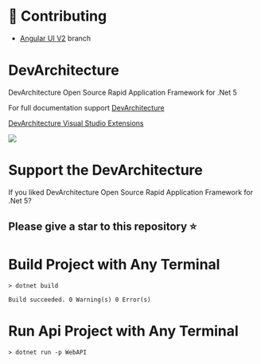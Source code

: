 # 🤝 Contributing

- [Angular UI V2](https://github.com/ahmet-cetinkaya-forks/DevArchitecture/tree/angular-ui-version-2) branch

# DevArchitecture

DevArchitecture Open Source Rapid Application Framework for .Net 5

For full documentation support [DevArchitecture](https://www.devarchitecture.net)

[DevArchitecture Visual Studio Extensions](https://marketplace.visualstudio.com/search?term=devarchitecture&target=VS&category=All%20categories&vsVersion=&sortBy=Relevance)

![](https://www.devarchitecture.net/assets/images/image1-ce8537e256c57d119ad5559b6217d4c9.png)

# Support the DevArchitecture 

If you liked DevArchitecture Open Source Rapid Application Framework for .Net 5? 

## Please give a star to this repository ⭐

# Build Project with Any Terminal

``> dotnet build``

``
Build succeeded.
0 Warning(s)
0 Error(s)
``

# Run Api Project with Any Terminal

``> dotnet run -p WebAPI``
